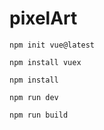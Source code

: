 # pixelArt

`npm init vue@latest`  

`npm install vuex`  

`npm install`  

`npm run dev`  

`npm run build`  